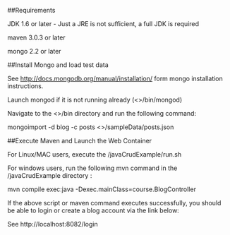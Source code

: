 ##Requirements

JDK 1.6 or later - Just a JRE is not sufficient, a full JDK is required

maven 3.0.3 or later

mongo 2.2 or later

##Install Mongo and load test data

See http://docs.mongodb.org/manual/installation/ form mongo installation instructions.

Launch mongod if it is not running already (<<mongo root>>/bin/mongod)

Navigate to the <<mongo root>>/bin directory and run the following command:

mongoimport -d blog -c posts <<git repo path>>/sampleData/posts.json

##Execute Maven and Launch the Web Container

For Linux/MAC users, execute the <git repo path>/javaCrudExample/run.sh

For windows users, run the following mvn command in the <git repo path>/javaCrudExample directory :

mvn compile exec:java -Dexec.mainClass=course.BlogController

If the above script or maven command executes successfully, you should be able to login or create a blog account via the link below:

See http://localhost:8082/login





